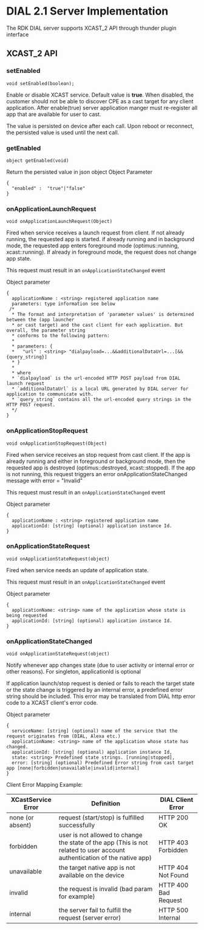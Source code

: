 # DIAL 2.1 Server Implementation

The RDK DIAL server supports XCAST_2 API through thunder plugin interface

## XCAST_2 API

### setEnabled

```
void setEnabled(boolean);
```
Enable or disable XCAST service. Default value is __true__. When disabled, the customer should not be able to discover CPE as a cast target for any client application. After enable(true) server application manger must re-register all app that are available for user to cast.

The value is persisted on device after each call. Upon reboot or reconnect, the persisted value is used until the next call.

### getEnabled
```
object getEnabled(void)
```

Return the persisted value in json object
Object Parameter
```
{
  "enabled" :  "true"|"false"
}
```

### onApplicationLaunchRequest
```
void onApplicationLaunchRequest(Object)
```
Fired when service receives a launch request from client.  If not already running, the requested app is started. if already running and in background mode, the requested app enters foreground mode (optimus::running, xcast::running). If already in foreground mode, the request does not change app state.

This request must result in an `onApplicationStateChanged` event

Object parameter
```
{
  applicationName : <string> registered application name
  parameters: type information see below
 /*
  * The format and interpretation of 'parameter values' is determined between the (app launcher 
  * or cast target) and the cast client for each application. But overall, the parameter string  
  * conforms to the following pattern:
  *   
  * parameters: {
  *   "url" : <string> "dialpayload=...&&additionalDataUrl=...[&&{query_string}]
  * }
  *
  * where   
  * `dialpayload` is the url-encoded HTTP POST payload from DIAL launch request
  * `additionalDataUrl` is a local URL generated by DIAL server for application to communicate with.
  * `query_string` contains all the url-encoded query strings in the HTTP POST request. 
  */
}
```

### onApplicationStopRequest
```
void onApplicationStopRequest(Object)
```
Fired when service receives an stop request from cast client. If the app is already running and either in foreground or background mode, then the requested app is destroyed (optimus::destroyed, xcast::stopped). If the app is not running, this request triggers an error onApplicationStateChanged message with error = "Invalid"

This request must result in an `onApplicationStateChanged` event


Object parameter
```
{
  applicationName : <string> registered application name
  applicationId: [string] (optional) application instance Id.
}
```

### onApplicationStateRequest
```
void onApplicationStateRequest(object)
```
Fired when service needs an update of application state.

This request must result in an `onApplicationStateChanged` event

Object parameter
```
{
  applicationName: <string> name of the application whose state is being requested
  applicationId: [string] (optional) application instance Id.
}
```

### onApplicationStateChanged
```
void onApplicationStateRequest(object)

```
Notify whenever app changes state (due to user activity or internal error or other reasons). For singleton, applicationId is optional

If application launch/stop request is denied or fails to reach the target state or the state change is triggered by an internal error, a predefined error string should be included. This error may be translated from DIAL http error code to a XCAST client's error code.

Object parameter
```
{
  serviceName: [string] (optional) name of the service that the request originates from (DIAL, Alexa etc.)
  applicationName: <string> name of the application whose state has changed.
  applicationId: [string] (optional) application instance Id,
  state: <string> Predefined state strings. [running|stopped],
  error: [string] (optional) Predefined Error string from cast target app [none|forbidden|unavailable|invalid|internal]
}
```

Client Error Mapping Example:

|XCastService Error| Definition | DIAL Client Error|
|------------------|------------|------------------|
|none (or absent)  |request (start/stop) is fulfilled successfully|HTTP 200 OK|
|forbidden         |user is not allowed to change the state of the app (This is not related to user account authentication of the native app)|HTTP 403 Forbidden|
|unavailable       |	the target native app is not available on the device|HTTP 404 Not Found|
|invalid           |	the request is invalid (bad param for example)|	HTTP 400 Bad Request|
|internal          |	the server fail to fulfill the request (server error)|	HTTP 500 Internal|
